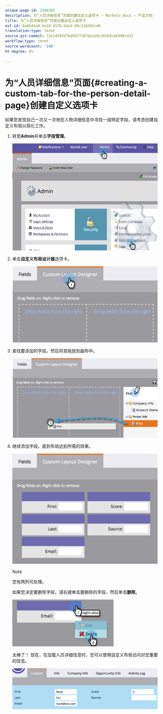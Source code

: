 ```yaml
---
unique-page-id: 2360305
description: 为“人员详细信息”页面创建自定义选项卡 — Marketo Docs — 产品文档
title: 为“人员详细信息”页面创建自定义选项卡
exl-id: 8a8bd4a0-6a18-4576-b4a3-89c31b502cd6
translation-type: tm+mt
source-git-commit: 72e1d29347bd5b77107da1e9c30169cb6490c432
workflow-type: tm+mt
source-wordcount: '148'
ht-degree: 0%

---
```


# 为“人员详细信息”页面{#creating-a-custom-tab-for-the-person-detail-page}创建自定义选项卡

如果您发现自己一次又一次地在人物详细信息中寻找一组特定字段，请考虑创建自定义布局以简化工作。

1. 转至&#x200B;**Admin**&#x200B;并单击&#x200B;**字段管理**。

   ![](assets/image2014-9-16-16-3a41-3a41.png)

1. 单击&#x200B;**自定义布局设计器**&#x200B;选项卡。

   ![](assets/image2014-9-16-16-3a41-3a55.png)

1. 查找要添加的字段，然后将其拖放到画布中。

   ![](assets/three-1.png)

1. 继续添加字段，直到布局达到所需的效果。

   ![](assets/image2014-9-16-16-3a42-3a25.png)

   >[!NOTE]
   >
   >您有两列可处理。

   如果您决定要删除字段，请右键单击要删除的字段，然后单击&#x200B;**删除**。

   ![](assets/image2014-9-16-16-3a43-3a56.png)

   太棒了！ 现在，在加载人员详细信息时，您可以使用自定义布局访问对您重要的信息。

   ![](assets/six-1.png)
